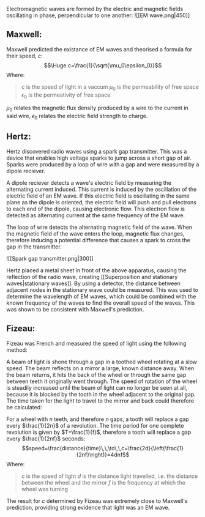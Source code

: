 Electromagnetic waves are formed by the electric and magnetic fields oscillating in phase, perpendicular to one another:
![[EM wave.png|450]]

## Maxwell:
Maxwell predicted the existance of EM waves and theorised a formula for their speed, $c$:
$$\Huge c=\frac{1}{\sqrt{\mu_0\epsilon_0}}$$
Where:
>$c$ is the speed of light in a vaccum
>$\mu_0$ is the permeability of free space
>$\epsilon_0$ is the permeativity of free space

$\mu_0$ relates the magnetic flux density produced by a wire to the current in said wire, $\epsilon_0$ relates the electric field strength to charge.

## Hertz:
Hertz discovered radio waves using a spark gap transmitter. This was a device that enables high voltage sparks to jump across a short gap of air. Sparks were produced by a loop of wire with a gap and were measured by a dipole reciever.

A dipole reciever detects a wave's electric field by measuring the alternating current induced. This current is induced by the oscillation of the electric field of an EM wave. If this electric field is oscillating in the same plane as the dipole is oriented, the electric field will push and pull electrons to each end of the dipole, causing electronic flow. This electron flow is detected as alternating current at the same frequency of the EM wave.

The loop of wire detects the alternating magnetic field of the wave. When the magnetic field of the wave enters the loop, magnetic flux changes, therefore inducing a potential difference that causes a spark to cross the gap in the transmitter.

![[Spark gap transmitter.png|300]]

Hertz placed a metal sheet in front of the above apparatus, causing the reflection of the radio wave, creating [[Superposition and stationary waves|stationary waves]]. By using a detector, the distance between adjacent nodes in the stationary wave could be measured. This was used to determine the wavelength of EM waves, which could be combined with the known frequency of the waves to find the overall speed of the waves. This was shown to be consistent with Maxwell's prediction.

## Fizeau:
Fizeau was French and measured the speed of light using the following method:

A beam of light is shone through a gap in a toothed wheel rotating at a slow speed. The beam reflects on a mirror a large, known distance away. When the beam returns, it hits the back of the wheel or through the same gap between teeth it originally went through. The speed of rotation of the wheel is steadily increased until the beam of light can no longer be seen at all, because it is blocked by the tooth in the wheel adjacent to the original gap. The time taken for the light to travel to the mirror and back could therefore be calculated:

For a wheel with $n$ teeth, and therefore $n$ gaps, a tooth will replace a gap every $\frac{1}{2n}$ of a revolution. The time period for one complete revolution is given by $T=\frac{1}{f}$, therefore a tooth will replace a gap every $\frac{1}{2nf}$ seconds:
$$speed=\frac{distance}{time}\,\,\to\,\,c=\frac{2d}{\left(\frac{1}{2nf}\right)}=4dnf$$
Where:
>$c$ is the speed of light
>$d$ is the distance light travelled, i.e. the distance between the wheel and the mirror
>$f$ is the frequency at which the wheel was turning

The result for $c$ determined by Fizeau was extremely close to Maxwell's prediction, providing strong evidence that light was an EM wave.

